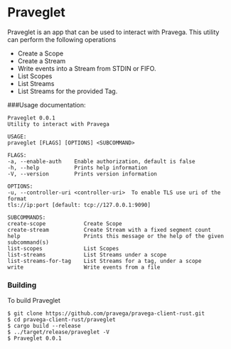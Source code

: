 
# Praveglet

Praveglet is an app that can be used to interact with Pravega. This utility can perform the following operations
* Create a Scope
* Create a Stream
* Write events into a Stream from STDIN or FIFO.
* List Scopes
* List Streams
* List Streams for the provided Tag.

###Usage documentation:
```
Praveglet 0.0.1
Utility to interact with Pravega

USAGE:
praveglet [FLAGS] [OPTIONS] <SUBCOMMAND>

FLAGS:
-a, --enable-auth    Enable authorization, default is false
-h, --help           Prints help information
-V, --version        Prints version information

OPTIONS:
-u, --controller-uri <controller-uri>  To enable TLS use uri of the format
tls://ip:port [default: tcp://127.0.0.1:9090]

SUBCOMMANDS:
create-scope            Create Scope
create-stream           Create Stream with a fixed segment count
help                    Prints this message or the help of the given subcommand(s)
list-scopes             List Scopes
list-streams            List Streams under a scope
list-streams-for-tag    List Streams for a tag, under a scope
write                   Write events from a file
```

### Building
To build Praveglet
```
$ git clone https://github.com/pravega/pravega-client-rust.git
$ cd pravega-client-rust/praveglet
$ cargo build --release
$ ../target/release/praveglet -V
$ Praveglet 0.0.1
```